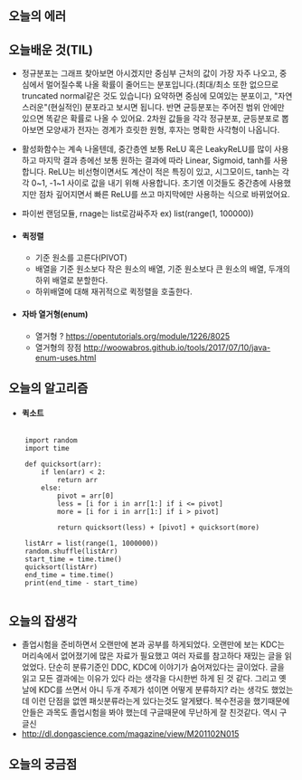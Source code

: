 ## 오늘의 에러

## 오늘배운 것(TIL)
* 정규분포는 그래프 찾아보면 아시겠지만 중심부 근처의 값이 가장 자주 나오고, 중심에서 멀어질수록 나올 확률이 줄어드는 분포입니다.(최대/최소 또한 없으므로 truncated normal같은 것도 있습니다) 요약하면 중심에 모여있는 분포이고, "자연스러운"(현실적인) 분포라고 보시면 됩니다. 반면 균등분포는 주어진 범위 안에만 있으면 똑같은 확률로 나올 수 있어요. 2차원 값들을 각각 정규분포, 균등분포로 뽑아보면 모양새가 전자는 경계가 흐릿한 원형, 후자는 명확한 사각형이 나옵니다.

* 활성화함수는 계속 나올텐데, 중간층엔 보통 ReLU 혹은 LeakyReLU를 많이 사용하고 마지막 결과 층에선 보통 원하는 결과에 따라 Linear, Sigmoid, tanh를 사용합니다. ReLU는 비선형이면서도 계산이 적은 특징이 있고, 시그모이드, tanh는 각각 0~1, -1~1 사이로 값을 내기 위해 사용합니다. 초기엔 이것들도 중간층에 사용했지만 점차 깊어지면서 빠른 ReLU를 쓰고 마지막에만 사용하는 식으로 바뀌었어요.

* 파이썬 랜덤모듈, rnage는 list로감싸주자 ex) list(range(1, 100000))

* #### 퀵정렬
	* 기준 원소를 고른다(PIVOT)
	* 배열을 기준 원소보다 작은 원소의 배열, 기준 원소보다 큰 원소의 배열, 두개의 하위 배열로 분할한다.
	* 하위배열에 대해 재귀적으로 퀵정렬을 호출한다. 

* #### 자바 열거형(enum) 
	* 열거형 ? https://opentutorials.org/module/1226/8025
	* 열거형의 장점 http://woowabros.github.io/tools/2017/07/10/java-enum-uses.html


## 오늘의 알고리즘
 * #### 퀵소트
 <pre><code>
    import random
    import time

    def quicksort(arr):
        if len(arr) < 2:
            return arr
        else:
            pivot = arr[0]
            less = [i for i in arr[1:] if i <= pivot]
            more = [i for i in arr[1:] if i > pivot]

            return quicksort(less) + [pivot] + quicksort(more)

    listArr = list(range(1, 1000000))
    random.shuffle(listArr)
    start_time = time.time()
    quicksort(listArr)
    end_time = time.time()
    print(end_time - start_time)
 </code></pre>
 
 
## 오늘의 잡생각
* 졸업시험을 준비하면서 오랜만에 본과 공부를 하게되었다. 오랜만에 보는 KDC는 머리속에서 없어졌기에 많은 자료가 필요했고 여러 자료를 참고하다 재밌는 글을 읽었었다. 단순히 분류기준인 DDC, KDC에 이야기가 숨어져있다는 글이었다. 글을 읽고 모든 결과에는 이유가 있다 라는 생각을 다시한번 하게 된 것 같다. 그리고 옛날에 KDC를 쓰면서 아니 두개 주제가 섞이면 어떻게 분류하지? 라는 생각도 했었는데 이런 단점을 없엔 패싯분류라는게 있다는것도 알게됐다. 복수전공을 했기때문에 안들은 과목도 졸업시험을 봐야 했는데 구글때문에 무난하게 잘 친것같다. 역시 구글신
* http://dl.dongascience.com/magazine/view/M201102N015 

## 오늘의 궁금점